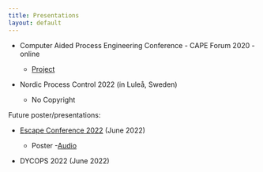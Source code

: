 ```yaml
---
title: Presentations
layout: default
---
```


+ Computer Aided Process Engineering Conference - CAPE Forum 2020 - online
  - [Project](Presentations/2019_cape-forum/cape.md)

+ Nordic Process Control 2022 (in Luleå, Sweden)
  - No Copyright

Future poster/presentations:
+ [Escape Conference 2022](Presentations/2022_Escape_32/) (June 2022)
  - Poster
    -[Audio](Presentations/2022_Escape_32/audio/poster_audio.m4a)

+ DYCOPS 2022 (June 2022)
